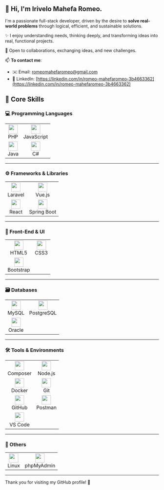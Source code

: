 ## 👋 Hi, I'm Irivelo Mahefa Romeo.

I'm a passionate full-stack developer, driven by the desire to **solve real-world problems** through logical, efficient, and sustainable solutions.

✨ I enjoy understanding needs, thinking deeply, and transforming ideas into real, functional projects.

🤝 Open to collaborations, exchanging ideas, and new challenges.

📫 **To contact me**:
- ✉️ Email: [romeomahefaromeo@gmail.com](romeomahefaromeo@gmail.com)
- 🔗 LinkedIn: [https://linkedin.com/in/romeo-mahefaromeo-3b4663362](https://linkedin.com/in/romeo-mahefaromeo-3b4663362)


## 🚀 Core Skills

### 💻 Programming Languages
<table>
  <tr>
    <td align="center">
      <img src="https://cdn.jsdelivr.net/gh/devicons/devicon/icons/php/php-original.svg" height="30" /><br>PHP
    </td>
    <td align="center">
      <img src="https://cdn.jsdelivr.net/gh/devicons/devicon/icons/javascript/javascript-original.svg" height="30" /><br>JavaScript
    </td>
  </tr>
  <tr>
    <td align="center">
      <img src="https://cdn.jsdelivr.net/gh/devicons/devicon/icons/java/java-original.svg" height="30" /><br>Java
    </td>
    <td align="center">
      <img src="https://cdn.jsdelivr.net/gh/devicons/devicon/icons/csharp/csharp-original.svg" height="30" /><br>C#
    </td>
  </tr>
</table>

---

### ⚙️ Frameworks & Libraries
<table>
  <tr>
    <td align="center">
      <img src="https://cdn.jsdelivr.net/gh/devicons/devicon/icons/laravel/laravel-plain.svg" height="30" /><br>Laravel
    </td>
    <td align="center">
      <img src="https://cdn.jsdelivr.net/gh/devicons/devicon/icons/vuejs/vuejs-original.svg" height="30" /><br>Vue.js
    </td>
  </tr>
  <tr>
    <td align="center">
      <img src="https://cdn.jsdelivr.net/gh/devicons/devicon/icons/react/react-original.svg" height="30" /><br>React
    </td>
    <td align="center">
      <img src="https://cdn.jsdelivr.net/gh/devicons/devicon/icons/spring/spring-original.svg" height="30" /><br>Spring Boot
    </td>
  </tr>
</table>

---

### 🎨 Front-End & UI
<table>
  <tr>
    <td align="center">
      <img src="https://cdn.jsdelivr.net/gh/devicons/devicon/icons/html5/html5-original.svg" height="30" /><br>HTML5
    </td>
    <td align="center">
      <img src="https://cdn.jsdelivr.net/gh/devicons/devicon/icons/css3/css3-original.svg" height="30" /><br>CSS3
    </td>
  </tr>
  <tr>
    <td align="center">
      <img src="https://cdn.jsdelivr.net/gh/devicons/devicon/icons/bootstrap/bootstrap-original.svg" height="30" /><br>Bootstrap
    </td>
    <td></td>
  </tr>
</table>

---

### 🗃️ Databases
<table>
  <tr>
    <td align="center">
      <img src="https://cdn.jsdelivr.net/gh/devicons/devicon/icons/mysql/mysql-original.svg" height="30" /><br>MySQL
    </td>
    <td align="center">
      <img src="https://cdn.jsdelivr.net/gh/devicons/devicon/icons/postgresql/postgresql-original.svg" height="30" /><br>PostgreSQL
    </td>
  </tr>
  <tr>
    <td align="center">
      <img src="https://cdn.jsdelivr.net/gh/devicons/devicon/icons/oracle/oracle-original.svg" height="30" /><br>Oracle
    </td>
    <td></td>
  </tr>
</table>

---

### 🛠️ Tools & Environments
<table>
  <tr>
    <td align="center">
      <img src="https://cdn.jsdelivr.net/gh/devicons/devicon/icons/composer/composer-original.svg" height="30" /><br>Composer
    </td>
    <td align="center">
      <img src="https://cdn.jsdelivr.net/gh/devicons/devicon/icons/nodejs/nodejs-original.svg" height="30" /><br>Node.js
    </td>
  </tr>
  <tr>
    <td align="center">
      <img src="https://cdn.jsdelivr.net/gh/devicons/devicon/icons/docker/docker-original.svg" height="30" /><br>Docker
    </td>
    <td align="center">
      <img src="https://cdn.jsdelivr.net/gh/devicons/devicon/icons/git/git-original.svg" height="30" /><br>Git
    </td>
  </tr>
  <tr>
    <td align="center">
      <img src="https://cdn.jsdelivr.net/gh/devicons/devicon/icons/github/github-original.svg" height="30" /><br>GitHub
    </td>
    <td align="center">
      <img src="https://cdn.jsdelivr.net/gh/devicons/devicon/icons/postman/postman-original.svg" height="30" /><br>Postman
    </td>
  </tr>
  <tr>
    <td align="center">
      <img src="https://cdn.jsdelivr.net/gh/devicons/devicon/icons/vscode/vscode-original.svg" height="30" /><br>VS Code
    </td>
    <td></td>
  </tr>
</table>

---

### 📄 Others
<table>
  <tr>
    <td align="center">
      <img src="https://cdn.jsdelivr.net/gh/devicons/devicon/icons/linux/linux-original.svg" height="30" /><br>Linux
    </td>
    <td align="center">
      <img src="https://cdn.jsdelivr.net/gh/devicons/devicon/icons/php/php-original.svg" height="30" /><br>phpMyAdmin
    </td>
  </tr>
</table>




---

Thank you for visiting my GitHub profile! 🚀
 
